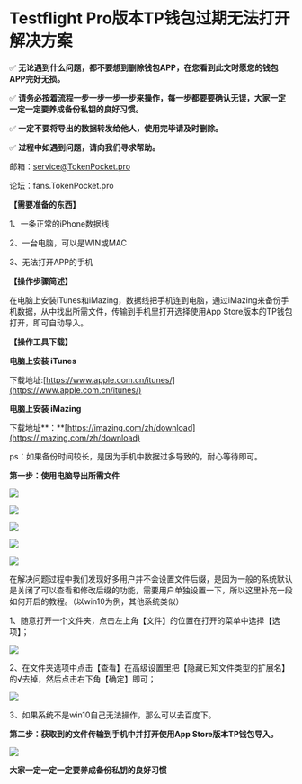 # Testflight Pro版本TP钱包过期无法打开解决方案

✅  **无论遇到什么问题，都不要想到删除钱包APP，在您看到此文时愿您的钱包APP完好无损。**

✅  **请务必按着流程一步一步一步一步来操作，每一步都要要确认无误，大家一定一定一定要养成备份私钥的良好习惯。**

✅  **一定不要将导出的数据转发给他人，使用完毕请及时删除。**

✅  **过程中如遇到问题，请向我们寻求帮助。**

邮箱：service@TokenPocket.pro

论坛：fans.TokenPocket.pro

**【需要准备的东西】**

1、一条正常的iPhone数据线

2、一台电脑，可以是WIN或MAC

3、无法打开APP的手机

**【操作步骤简述】**

在电脑上安装iTunes和iMazing，数据线把手机连到电脑，通过iMazing来备份手机数据，从中找出所需文件，传输到手机里打开选择使用App Store版本的TP钱包打开，即可自动导入。

**【操作工具下载】**

**电脑上安装 iTunes**

下载地址:[https://www.apple.com.cn/itunes/](https://www.apple.com.cn/itunes/)

**电脑上安装 iMazing**

下载地址**：**[https://imazing.com/zh/download](https://imazing.com/zh/download)

ps：如果备份时间较长，是因为手机中数据过多导致的，耐心等待即可。

**第一步：使用电脑导出所需文件**

![](<../../.gitbook/assets/1 (19).png>)

![](<../../.gitbook/assets/2 (15).png>)

![](<../../.gitbook/assets/1 (25).png>)

![](<../../.gitbook/assets/4 (10).png>)

![](<../../.gitbook/assets/5 (5).png>)

在解决问题过程中我们发现好多用户并不会设置文件后缀，是因为一般的系统默认是关闭了可以查看和修改后缀的功能，需要用户单独设置一下，所以这里补充一段如何开启的教程。（以win10为例，其他系统类似）

1、随意打开一个文件夹，点击左上角【文件】的位置在打开的菜单中选择【选项】；

![](<../../.gitbook/assets/image (19) (1).png>)

2、在文件夹选项中点击【查看】在高级设置里把【隐藏已知文件类型的扩展名】的√去掉，然后点击右下角【确定】即可；

![](<../../.gitbook/assets/image (17).png>)

3、如果系统不是win10自己无法操作，那么可以去百度下。

**第二步：获取到的文件传输到手机中并打开使用App Store版本TP钱包导入。**

![](<../../.gitbook/assets/2 (27).png>)

**大家一定一定一定要养成备份私钥的良好习惯**
